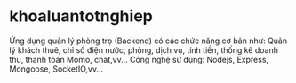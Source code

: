 # khoaluantotnghiep
Ứng dụng quản lý phòng trọ (Backend) có các chức năng cơ bản như: Quản lý khách thuê, chỉ số điện nước, phòng, dịch vụ, tính tiền, thống kê doanh thu, thanh toán Momo, chat,vv...
Công nghệ sử dụng: Nodejs, Express, Mongoose, SocketIO,vv...
